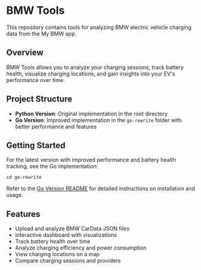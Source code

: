 # BMW Tools

This repository contains tools for analyzing BMW electric vehicle charging data from the My BMW app.

## Overview

BMW Tools allows you to analyze your charging sessions, track battery health, visualize charging locations, and gain insights into your EV's performance over time.

## Project Structure

- **Python Version**: Original implementation in the root directory
- **Go Version**: Improved implementation in the `go-rewrite` folder with better performance and features

## Getting Started

For the latest version with improved performance and battery health tracking, see the Go implementation:

```
cd go-rewrite
```

Refer to the [Go Version README](/go-rewrite/README.md) for detailed instructions on installation and usage.

## Features

- Upload and analyze BMW CarData JSON files
- Interactive dashboard with visualizations
- Track battery health over time
- Analyze charging efficiency and power consumption
- View charging locations on a map
- Compare charging sessions and providers
